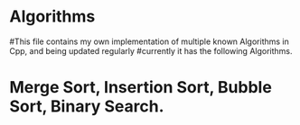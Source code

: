 # Algorithms

#This file contains my own implementation of multiple known Algorithms in Cpp, and being updated regularly
#currently it has the following Algorithms.
# Merge Sort, Insertion Sort, Bubble Sort, Binary Search.
